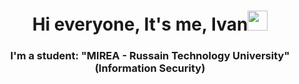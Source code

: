 <h1 align="center", background-color="purple">Hi everyone, It's me, Ivan<img src="https://github.com/blackcater/blackcater/raw/main/images/Hi.gif" height="32"/></h1>
<h3 align="center">I'm a student: "MIREA - Russain Technology University" (Information Security)</h3>
